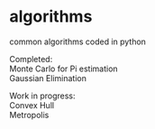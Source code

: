 # algorithms
common algorithms coded in python

Completed:\
Monte Carlo for Pi estimation\
Gaussian Elimination

Work in progress:\
Convex Hull\
Metropolis
